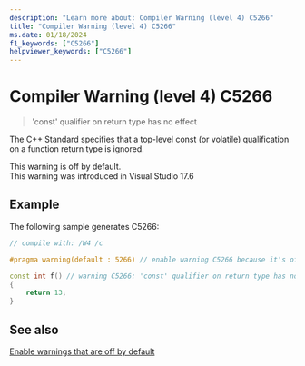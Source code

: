 ```yaml
---
description: "Learn more about: Compiler Warning (level 4) C5266"
title: "Compiler Warning (level 4) C5266"
ms.date: 01/18/2024
f1_keywords: ["C5266"]
helpviewer_keywords: ["C5266"]
---
```

# Compiler Warning (level 4) C5266

> 'const' qualifier on return type has no effect

The C++ Standard specifies that a top-level const (or volatile) qualification on a function return type is ignored.

This warning is off by default.\
This warning was introduced in Visual Studio 17.6

## Example

The following sample generates C5266:

```cpp
// compile with: /W4 /c

#pragma warning(default : 5266) // enable warning C5266 because it's off by default (or compile with /w45266)

const int f() // warning C5266: 'const' qualifier on return type has no effect
{
    return 13;
}
```

## See also

[Enable warnings that are off by default](compiler-warnings-that-are-off-by-default.md)